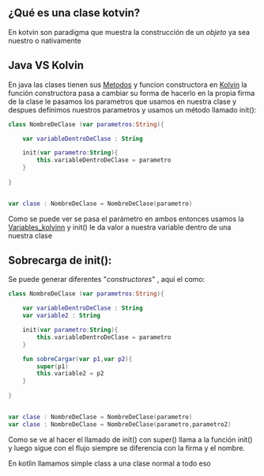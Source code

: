 ## ¿Qué es una clase kotvin?

En kotvin son paradigma que muestra la construcción de un *objeto* ya sea nuestro o nativamente

## Java VS Kolvin

En java las clases tienen sus [Metodos](Metodos.md) y funcion constructora en [Kolvin](Kolvin.md) la función constructora pasa a cambiar su forma de hacerlo en la propia firma de la clase le pasamos los parametros que usamos en nuestra clase y despues definimos nuestros parametros y usamos un método llamado init():

````kotlin
class NombreDeClase (var parametros:String){

	var variableDentroDeClase : String

	init(var parametro:String){
		this.variableDentroDeClase = parametro
	}
	
}


var clase : NombreDeClase = NombreDeClase(parametro)
````

Como se puede ver se pasa el parámetro en ambos entonces usamos la [Variables_kolvinn](Variables_kolvinn.md) y init() le da valor a nuestra variable dentro de una nuestra clase

## Sobrecarga de init():

Se puede generar diferentes "*constructores*" , aquí el como:

````kotlin
class NombreDeClase (var parametros:String){

	var variableDentroDeClase : String
	var variable2 : String

	init(var parametro:String){
		this.variableDentroDeClase = parametro
	}

	fun sobreCargar(var p1,var p2){
		super(p1)
		this.variable2 = p2
	}
	
}


var clase : NombreDeClase = NombreDeClase(parametro)
var clase : NombreDeClase = NombreDeClase(parametro,parametro2)
````

Como se ve al hacer el llamado de init() con super() llama a la función init() y luego sigue con el flujo siempre se diferencia con la firma y el nombre.

En kotlin llamamos simple class a una clase normal a todo eso
